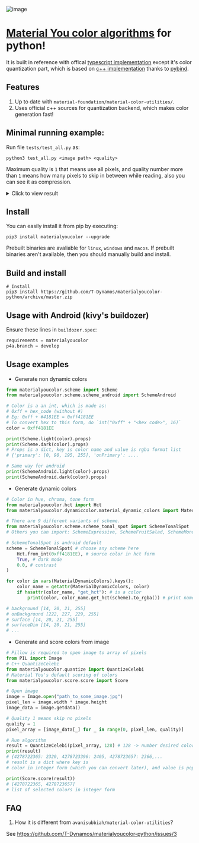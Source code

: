 ![image](https://github.com/T-Dynamos/materialyoucolor-pyhton/assets/68729523/b29c17d1-6c02-4c07-9a72-5b0198034760)

# [Material You color algorithms](https://m3.material.io/styles/color/overview) for python!
It is built in reference with offical [typescript implementation](https://github.com/material-foundation/material-color-utilities/tree/main/typescript) except it's color quantization part, which is based on [c++ implementation](https://github.com/material-foundation/material-color-utilities/tree/main/cpp) thanks to [pybind](https://github.com/pybind).

## Features 

1. Up to date with `material-foundation/material-color-utilities/`.
2. Uses official c++ sources for quantization backend, which makes color generation fast!

## Minimal running example:

Run file `tests/test_all.py` as:

```console
python3 test_all.py <image path> <quality>

```
Maximum quality is `1` that means use all pixels, and quality number more than `1` means how many pixels to skip in between while reading, also you can see it as compression.

<details>
    <summary>Click to view result</summary>

[Image Used, size was 8MB](https://unsplash.com/photos/zFMbpChjZGg/)

![image](https://github.com/T-Dynamos/materialyoucolor-pyhton/assets/68729523/9d5374c9-00b4-4b70-b82a-6792dd5c910f)
![image](https://github.com/T-Dynamos/materialyoucolor-pyhton/assets/68729523/2edd819f-8600-4c82-a18a-3b759f63a552)


</details>


## Install

You can easily install it from pip by executing:
```console
pip3 install materialyoucolor --upgrade
```
Prebuilt binaries are avaliable for `linux`, `windows` and `macos`. If prebuilt binaries aren't available, then you should manually build and install.


## Build and install

```console
# Install 
pip3 install https://github.com/T-Dynamos/materialyoucolor-python/archive/master.zip

```

## Usage with Android (kivy's buildozer)

Ensure these lines in `buildozer.spec`:
```python
requirements = materialyoucolor
p4a.branch = develop
```

## Usage examples

- Generate non dynamic colors

```python
from materialyoucolor.scheme import Scheme
from materialyoucolor.scheme.scheme_android import SchemeAndroid

# Color is a an int, which is made as:
# 0xff + hex_code (without #)
# Eg: 0xff + #4181EE = 0xff4181EE
# To convert hex to this form, do `int("0xff" + "<hex code>", 16)`
color = 0xff4181EE

print(Scheme.light(color).props)
print(Scheme.dark(color).props)
# Props is a dict, key is color name and value is rgba format list
# {'primary': [0, 90, 195, 255], 'onPrimary': ....

# Same way for android
print(SchemeAndroid.light(color).props)
print(SchemeAndroid.dark(color).props)
```

- Generate dynamic colors
```python
# Color in hue, chroma, tone form
from materialyoucolor.hct import Hct
from materialyoucolor.dynamiccolor.material_dynamic_colors import MaterialDynamicColors

# There are 9 different variants of scheme.
from materialyoucolor.scheme.scheme_tonal_spot import SchemeTonalSpot
# Others you can import: SchemeExpressive, SchemeFruitSalad, SchemeMonochrome, SchemeRainbow, SchemeVibrant, SchemeNeutral, SchemeFidelity and SchemeContent

# SchemeTonalSpot is android default
scheme = SchemeTonalSpot( # choose any scheme here
    Hct.from_int(0xff4181EE), # source color in hct form
    True, # dark mode
    0.0, # contrast
)

for color in vars(MaterialDynamicColors).keys():
    color_name = getattr(MaterialDynamicColors, color)
    if hasattr(color_name, "get_hct"): # is a color
        print(color, color_name.get_hct(scheme).to_rgba()) # print name of color and value in rgba format

# background [14, 20, 21, 255]
# onBackground [222, 227, 229, 255]
# surface [14, 20, 21, 255]
# surfaceDim [14, 20, 21, 255]
# ...
```

- Generate and score colors from image

```python
# Pillow is required to open image to array of pixels
from PIL import Image
# C++ QuantizeCelebi
from materialyoucolor.quantize import QuantizeCelebi
# Material You's default scoring of colors
from materialyoucolor.score.score import Score

# Open image 
image = Image.open("path_to_some_image.jpg")
pixel_len = image.width * image.height
image_data = image.getdata()

# Quality 1 means skip no pixels
quality = 1
pixel_array = [image_data[_] for _ in range(0, pixel_len, quality)]

# Run algorithm
result = QuantizeCelebi(pixel_array, 128) # 128 -> number desired colors, default 128
print(result)
# {4278722365: 2320, 4278723396: 2405, 4278723657: 2366,...
# result is a dict where key is
# color in integer form (which you can convert later), and value is population

print(Score.score(result))
# [4278722365, 4278723657]
# list of selected colors in integer form

```

## FAQ
    
1. How it is different from `avanisubbiah/material-color-utilities`?

See https://github.com/T-Dynamos/materialyoucolor-python/issues/3
